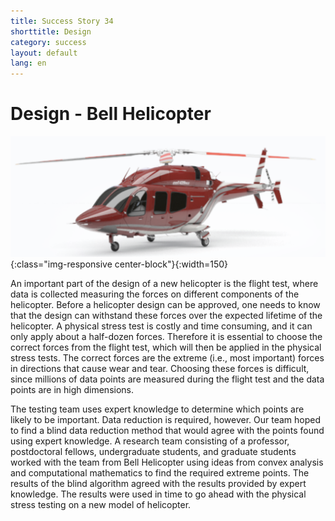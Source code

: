 ```yaml
---
title: Success Story 34
shorttitle: Design
category: success
layout: default
lang: en
---
```


# Design - Bell Helicopter

![helicopter](/img/portfolio/Helicopter.png){:class="img-responsive center-block"}{:width=150}

An important part of the design of a new helicopter is the flight test,
where data is collected measuring the forces on different components of
the helicopter. Before a helicopter design can be approved, one needs to
know that the design can withstand these forces over the expected lifetime
of the helicopter. A physical stress test is costly and time consuming,
and it can only apply about a half-dozen forces. Therefore it is essential
to choose the correct forces from the flight test, which will then be
applied in the physical stress tests. The correct forces are the extreme
(i.e., most important) forces in directions that cause wear and tear.
Choosing these forces is difficult, since millions of data points are
measured during the flight test and the data points are in high
dimensions.

The testing team uses expert knowledge to determine which points are
likely to be important. Data reduction is required, however. Our team
hoped to find a blind data reduction method that would agree with
the points found using expert knowledge. A research team consisting of a
professor, postdoctoral fellows, undergraduate students, and graduate
students worked with the team from Bell Helicopter using ideas from convex
analysis and computational mathematics to find the required extreme
points. The results of the blind algorithm agreed with the results
provided by expert knowledge. The results were used in time to go ahead
with the physical stress testing on a new model of helicopter.
